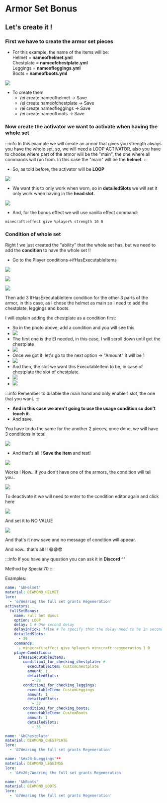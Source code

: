 # Armor Set Bonus

## Let's create it !

### First we have to create the armor set pieces

* For this example, the name of the items will be:\
  Helmet = ****nameofhelmet.yml****\
  Chestplate = ****nameofchestplate.yml****\
  Leggings = ****nameofleggings.yml****\
  Boots = ****nameofboots.yml****

![](</img/image (145).png>)

* To create them
  * /ei create nameofhelmet -> Save
  * /ei create nameofchestplate -> Save
  * /ei create nameofleggings -> Save
  * /ei create nameofboots -> Save

### Now create the activator we want to activate when having the whole set

:::info
In this example we will create an armor that gives you strength always you have the whole set, so, we will need a LOOP ACTIVATOR, also you have to choose where part of the armor will be the "main", the one where all commands will run from. In this case the "main" will be the ****helmet****.
:::

* So, as told before, the activator will be **LOOP**

![](</img/image (399).png>)

* We want this to only work when worn, so in **detailedSlots** we will set it only work when having in the **head slot.**

![](</img/image (189).png>)

* And, for the bonus effect we will use vanilla effect command:

```
minecraft:effect give %player% strength 10 0
```

### Condition of whole set

Right ! we just created the "ability" that the whole set has, but we need to add the **condition** to have the whole set !!

* Go to the Player conditions->ifHasExecutableItems

![](</img/image (193).png>)

![](</img/image (172).png>)

![](</img/image (332).png>)

Then add 3 IfHasExecutableItem condition for the other 3 parts of the armor, in this case, as I chose the helmet as main so I need to add the chestplate, leggings and boots.

I will explain adding the chestplate as a condition first:

* So in the photo above, add a condition and you will see this
* ![](</img/image (176).png>)
* The first one is the EI needed, in this case, I will scroll down until get the chestplate
* ![](</img/image (389).png>)
* Once we got it, let's go to the next option -> "Amount" it will be 1
* ![](</img/image (258).png>)
* And then, the slot we want this ExecutableItem to be, in case of chestplate the slot of chestplate.
* ![](</img/image (179).png>)
* ![](</img/image (427).png>)

:::info
Remember to disable the main hand and only enable 1 slot, the one that you want.
:::

* ****And in this case we aren't going to use the usage condition so don't touch it.****
* And save.

You have to do the same for the another 2 pieces, once done, we will have 3 conditions in total

![](</img/image (249).png>)

* And that's all ! **Save the item** and test!

![](</img/image (348).png>)

Works ! Now.. if you don't have one of the armors, the condition will tell you.. 

![](</img/image (384).png>)

To deactivate it we will need to enter to the condition editor again and click here

![](</img/image (153).png>)

And set it to NO VALUE

![](</img/image (120).png>)

And that's it now save and no message of condition will appear.

And now.. that's all !! 😁😁😎

:::info
If you have any question you can ask it in **Discord** ^^

Method by Special70
:::

Examples:


```yaml
name: '&bHelmet'
material: DIAMOND_HELMET
lore:
  - '&7Wearing the full set grants Regeneration'
activators:
  fullSetBonus:
    name: Full Set Bonus
    option: LOOP
    delay: 1 # One second delay
    delayInTick: false # To specify that the delay need to be in seconds
    detailedSlots:
      - 39
    commands:
      - minecraft:effect give %player% minecraft:regeneration 1 0
    playerConditions:
      ifHasExecutableItems:
        condition1_for_checking_chestplate: # 
          executableItem: CustomChestplate
          amount: 1
          detailedSlots:
            - 38
        condition2_for_checking_leggings:
          executableItem: CustomLeggings
          amount: 1
          detailedSlots:
            - 37
        condition3_for_checking_boots:
          executableItem: CustomBoots
          amount: 1
          detailedSlots:
            - 36
```


```yaml
name: '&bChestplate'
material: DIAMOND_CHESTPLATE
lore:
  - '&7Wearing the full set grants Regeneration'
```


```yaml
name: '&#x26;bLeggings'**
material: DIAMOND_LEGGINGS
lore:
  - '&#x26;7Wearing the full set grants Regeneration'
```


```yaml
name: '&bBoots'
material: DIAMOND_BOOTS
lore:
  - '&7Wearing the full set grants Regeneration'
```

